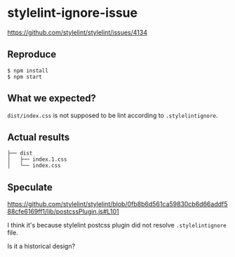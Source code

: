 # stylelint-ignore-issue

https://github.com/stylelint/stylelint/issues/4134

## Reproduce

```shell
$ npm install
$ npm start
```

## What we expected?  

`dist/index.css` is not supposed to be lint according to `.stylelintignore`.

## Actual results

```shell
├── dist
│   ├── index.1.css
│   └── index.css
```

## Speculate

https://github.com/stylelint/stylelint/blob/0fb8b6d561ca59830cb6d66addf588cfe6169ff1/lib/postcssPlugin.js#L101

I think it's because stylelint postcss plugin did not resolve `.stylelintignore` file.

Is it a historical design?
